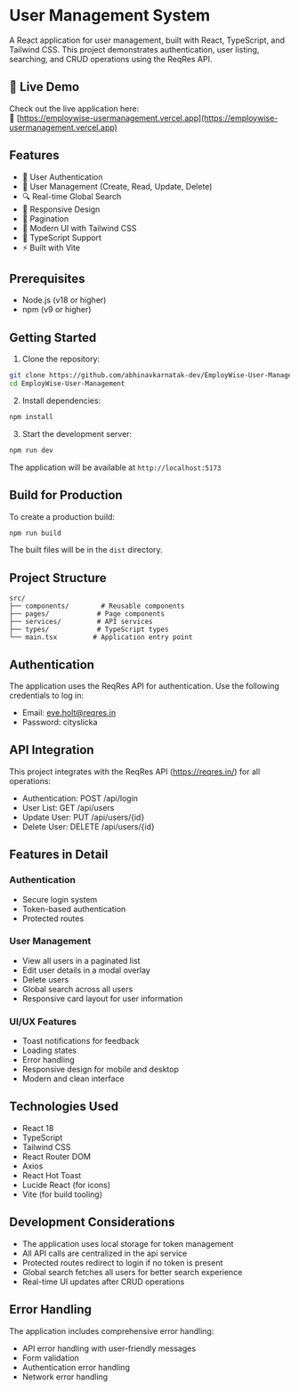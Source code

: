 # User Management System

A React application for user management, built with React, TypeScript, and Tailwind CSS. This project demonstrates authentication, user listing, searching, and CRUD operations using the ReqRes API.

## 🚀 Live Demo

Check out the live application here:  
🔗 [https://employwise-usermanagement.vercel.app](https://employwise-usermanagement.vercel.app)

## Features

- 🔐 User Authentication
- 👥 User Management (Create, Read, Update, Delete)
- 🔍 Real-time Global Search
- 📱 Responsive Design
- 📄 Pagination
- 🎨 Modern UI with Tailwind CSS
- 🚀 TypeScript Support
- ⚡ Built with Vite

## Prerequisites

- Node.js (v18 or higher)
- npm (v9 or higher)

## Getting Started

1. Clone the repository:
```bash
git clone https://github.com/abhinavkarnatak-dev/EmployWise-User-Management.git
cd EmployWise-User-Management
```

2. Install dependencies:
```bash
npm install
```

3. Start the development server:
```bash
npm run dev
```

The application will be available at `http://localhost:5173`

## Build for Production

To create a production build:

```bash
npm run build
```

The built files will be in the `dist` directory.

## Project Structure

```
src/
├── components/        # Reusable components
├── pages/            # Page components
├── services/         # API services
├── types/            # TypeScript types
└── main.tsx         # Application entry point
```

## Authentication

The application uses the ReqRes API for authentication. Use the following credentials to log in:

- Email: eve.holt@reqres.in
- Password: cityslicka

## API Integration

This project integrates with the ReqRes API (https://reqres.in/) for all operations:

- Authentication: POST /api/login
- User List: GET /api/users
- Update User: PUT /api/users/{id}
- Delete User: DELETE /api/users/{id}

## Features in Detail

### Authentication
- Secure login system
- Token-based authentication
- Protected routes

### User Management
- View all users in a paginated list
- Edit user details in a modal overlay
- Delete users
- Global search across all users
- Responsive card layout for user information

### UI/UX Features
- Toast notifications for feedback
- Loading states
- Error handling
- Responsive design for mobile and desktop
- Modern and clean interface

## Technologies Used

- React 18
- TypeScript
- Tailwind CSS
- React Router DOM
- Axios
- React Hot Toast
- Lucide React (for icons)
- Vite (for build tooling)


## Development Considerations

- The application uses local storage for token management
- All API calls are centralized in the api service
- Protected routes redirect to login if no token is present
- Global search fetches all users for better search experience
- Real-time UI updates after CRUD operations

## Error Handling

The application includes comprehensive error handling:
- API error handling with user-friendly messages
- Form validation
- Authentication error handling
- Network error handling